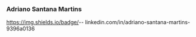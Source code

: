 
### Adriano Santana Martins 

https://img.shields.io/badge/<LABEL>-<MESSAGE>-<blue>
linkedin.com/in/adriano-santana-martins-9396a0136

<!--
**adrianosam7/adrianosam7** is a ✨ _special_ ✨ repository because its `README.md` (this file) appears on your GitHub profile.

Here are some ideas to get you started:

- 🔭 I’m currently working on ...
- 🌱 I’m currently learning ...
- 👯 I’m looking to collaborate on ...
- 🤔 I’m looking for help with ...
- 💬 Ask me about ...
- 📫 How to reach me: ...
- 😄 Pronouns: ...
- ⚡ Fun fact: ...
-->
